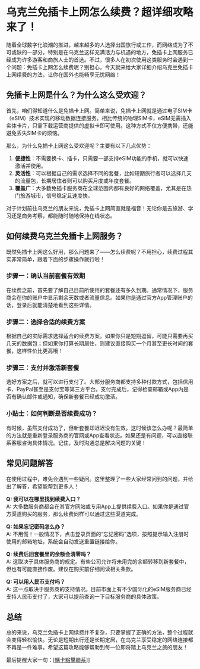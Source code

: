 # 乌克兰免插卡上网怎么续费？超详细攻略来了！

随着全球数字化浪潮的推进，越来越多的人选择出国旅行或工作，而网络成为了不可或缺的一部分。特别是在乌克兰这样充满活力与机遇的地方，免插卡上网服务已经成为许多游客和商旅人士的首选。不过，很多人在初次使用这类服务时会遇到一个问题：免插卡上网怎么续费呢？别担心，今天就来给大家详细介绍乌克兰免插卡上网续费的方法，让你在国外也能畅享无忧网络！

## 免插卡上网是什么？为什么这么受欢迎？

首先，咱们得知道什么是免插卡上网。简单来说，免插卡上网就是通过电子SIM卡（eSIM）技术实现的移动数据连接服务。相比传统的物理SIM卡，eSIM无需插入实体卡片，只需下载运营商提供的虚拟卡即可使用。这种方式不仅方便携带，还能避免丢失SIM卡的烦恼。

那么，为什么免插卡上网这么受欢迎呢？主要有以下几点优势：

1. **便捷性**：不需要换卡、插卡，只需要一部支持eSIM功能的手机，就可以快速激活并使用。
2. **灵活性**：可以根据自己的需求选择不同的套餐，比如短期旅行者可以选择几天的流量包，长期居住者则可以购买月度或年度套餐。
3. **覆盖广**：大多数免插卡服务商在全球范围内都有良好的网络覆盖，尤其是在热门旅游城市，信号稳定且速度快。

对于计划前往乌克兰的朋友来说，免插卡上网简直就是福音！无论你是去旅游、学习还是商务考察，都能随时随地保持在线状态。

## 如何续费乌克兰免插卡上网服务？

既然免插卡上网这么好用，那么问题来了——怎么续费呢？不用担心，续费过程其实非常简单，跟着下面的步骤操作就行啦！

### 步骤一：确认当前套餐有效期

在续费之前，首先要了解自己目前所使用的套餐还有多久到期。通常情况下，服务商会在你的账户中显示剩余天数或者流量信息。如果你是通过官方App管理账户的话，登录后就能清楚地看到这些详情。

### 步骤二：选择合适的续费方案

根据自己的实际需求选择适合的续费方案。如果你只是短期逗留，可能只需要再买几天的数据包；但如果你打算长期居住，则建议直接购买一个月甚至更长时间的套餐，这样性价比更高哦！

### 步骤三：支付并激活新套餐

选好方案之后，就可以进行支付了。大部分服务商都支持多种付款方式，包括信用卡、PayPal甚至是支付宝等第三方平台。支付完成后，记得检查邮箱或App内是否有确认邮件或通知，确保新套餐已经成功激活。

### 小贴士：如何判断是否续费成功？

有时候，虽然支付成功了，但新套餐却迟迟没有生效。这时候该怎么办呢？最简单的方法就是重新登录服务商的官网或App查看状态。如果还是有问题，可以直接联系客服咨询具体情况。记住，及时沟通总是解决问题的关键！

## 常见问题解答

在使用过程中，难免会遇到一些疑问。这里整理了一些大家经常问到的问题，并给出了解答，希望能帮到更多人！

**Q: 我可以在哪里找到续费入口？**  
A: 大多数服务商都会在其官方网站或专用App上提供续费入口。如果你是通过官方渠道购买的服务，那么续费同样可以通过这些渠道完成。

**Q: 如果忘记密码怎么办？**  
A: 不用慌！一般情况下，点击登录页面的“忘记密码”选项，按照提示输入注册时使用的邮箱地址，系统会自动发送重置链接给你。

**Q: 续费后旧套餐里的余额会清零吗？**  
A: 这取决于具体服务商的规定。有些公司允许将未用完的余额转移到新套餐中，但也有可能直接作废。建议在购买前仔细阅读相关条款。

**Q: 可以用人民币支付吗？**  
A: 这一点取决于服务商的支持情况。目前市面上有不少国际化的eSIM服务商已经支持人民币支付了，大家可以提前查询一下目标服务商的具体政策。

## 总结

总的来说，乌克兰免插卡上网续费并不复杂，只要掌握了正确的方法，整个过程就会变得轻松愉快。无论是短期出行还是长期定居，在乌克兰享受稳定的网络连接都不再是一件难事。希望这篇攻略能够帮助到每一位即将踏上乌克兰之旅的朋友！

最后提醒大家一句：[[購卡點擊聯系](https://t.me/s/esim1088)]]